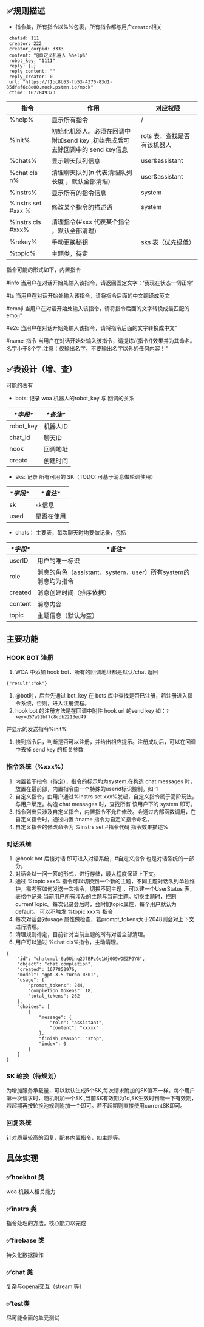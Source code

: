 ## ✅规则描述

- 指令集，所有指令以%%包裹，所有指令都与用户`creator`相关

```
 chatid: 111
 creator: 222
 creator_corpid: 3333
 content: "@自定义机器人 %help%"
 robot_key: "1111"
 reply: {…}
 reply_content: ""
 reply_creator: 0
 url: "https://f1bc8b53-fb53-4370-83d1-85dfaf6c8e00.mock.pstmn.io/mock"
 ctime: 1677849373
```



| 指令               | 作用                                                         | **对应权限**                |
| ------------------ | ------------------------------------------------------------ | --------------------------- |
| %help%             | 显示所有指令                                                 | /                           |
| %init%             | 初始化机器人。必须在回调中附加send key ,初始完成后可去除回调中的 send key信息 | rots 表，查找是否有该机器人 |
| %chats%            | 显示聊天队列信息                                             | user&assistant              |
| %chat cls n%       | 清理聊天队列(n 代表清理队列长度 ，默认全部清理)              | user&assistant              |
| %instrs%           | 显示所有的指令信息                                           | system                      |
| %instrs set #xxx % | 修改某个指令的描述语                                         | system                      |
| %instrs cls  #xxx% | 清理指令(#xxx 代表某个指令 ，默认全部清理)                   |                             |
| %rekey%            | 手动更换秘钥                                                 | sks 表（优先级低）          |
| %topic%            | 主题类，待定                                                 |                             |

指令可能的形式如下，内置指令

 \#info 当用户在对话开始处输入该指令，请返回固定文字：‘我现在状态一切正常’

 \#ts 当用户在对话开始处输入该指令，请将指令后面的中文翻译成英文

 \#emoji 当用户在对话开始处输入该指令，请将指令后面的文字转换成最匹配的 emoji"

 \#e2c 当用户在对话开始处输入该指令，请将指令后面的文字转换成中文"

 \#name-指令 当用户在对话开始处输入该指令，请提炼/{指令/}效果并为其命名。名字小于8个字.注意：仅输出名字，不要输出名字以外的任何内容！"

## ✅表设计（增、查）

可能的表有

- bots: 记录 woa 机器人的robot_key 与 回调的关系

| ***\*字段\**** | ***\*备注\**** |
| -------------- | -------------- |
| robot_key      | 机器人ID       |
| chat_id        | 聊天ID         |
| hook           | 回调地址       |
| creatd         | 创建时间       |



- sks: 记录 所有可用的 SK（TODO: 可基于消息做轮训使用）

| ***\*字段\**** | ***\*备注\**** |
| -------------- | -------------- |
| sk             | sk信息         |
| used           | 是否在使用     |

- chats： 主要表，每次聊天时均要做记录，包括

| ***\*字段\**** | ***\*备注\****                                               |
| -------------- | ------------------------------------------------------------ |
| userID         | 用户的唯一标识                                               |
| role           | 消息的角色（assistant，system，user）所有system的消息均为指令 |
| created        | 消息创建时间（排序依据）                                     |
| content        | 消息内容                                                     |
| topic          | 主题信息（默认为空）                                         |

## 主要功能

### HOOK BOT 注册

1. WOA 中添加 hook bot，所有的回调地址都是默认/chat 返回

```
{"result":"ok"}
```

1. @bot时，后台先通过 bot_key 在 bots 库中查找是否已注册，若注册进入指令系统，否则，进入注册流程。
2. hook bot 的注册方法是在回调中附件 hook url 的send key 如：`?key=d57a91bf7c8cdb2213ed49`

并显示的发送指令%init%

1. 接到指令后，判断是否可以注册，并给出相应提示。注册成功后，可以在回调中去掉 send key 的相关参数



### 指令系统（%xxx%）

1. 内置若干指令（待定），指令的标示均为system.在构造 chat messages 时，放置在最前部，内置指令由一个特殊的userid标识控制。如-1
2. 自定义指令，由用户通过%instrs set xxx%发起，自定义指令属于高阶玩法，与用户绑定。构造 chat messages 时，查找所有 该用户下的 system 即可。
3. 指令列出只涉及自定义指令，内置指令不允许修改。会通过内部函数调用，在自定义指令时，通过内置 #name 指令为自定义指令命名。
4. 自定义指令的修改命令为 %instrs set #指令代码 指令效果描述%



### 对话系统

1. @hook bot 后接对话 即可进入对话系统，#自定义指令 也是对话系统的一部分。
2. 对话会以一问一答的形式，进行存储，最大程度保证上下文。
3. 通过 %topic xxx% 指令可以切换到一个新的主题，不同主题对话队列单独维护，需考察如何发送一次指令，切换不同主题 ，可以建一个UserStatus 表，表格中记录 当前用户所有涉及的主题与当前主题。切换主题时，控制currentTopic。每次记录会后时，会附加topic属性，每个用户默认为default。 可以不触发 %topic  xxx% 指令
4. 每次对话会对usage 属性做检查，若prompt_tokens大于2048则会对上下文进行清理。
5. 清理规则待定，目前针对当前主题的所有对话全部清理。
6. 用户可以通过 %chat cls%指令，主动清理。

```
{
    "id": "chatcmpl-6q0Uinq2J7BPzGe1WjGO9WOEZPGYG",
    "object": "chat.completion",
    "created": 1677852976,
    "model": "gpt-3.5-turbo-0301",
    "usage": {
        "prompt_tokens": 244,
        "completion_tokens": 18,
        "total_tokens": 262
    },
    "choices": [
        {
            "message": {
                "role": "assistant",
                "content": "xxxxx"
            },
            "finish_reason": "stop",
            "index": 0
        }
    ]
}
```

### SK 轮换（待规划）

为增加服务承载量，可以默认生成5个SK,每次请求附加的SK值不一样。每个用户第一次请求时，随机附加一个SK ,当前SK有效期为1d,SK生效时判断一下有效期，若超期再按轮换池规则附加一个即可。若不超期则直接使用currentSK即可。



### 回复系统

针对质量较高的回复，配套内置指令，如主题等。





## 具体实现

### ✅hookbot 类

woa 机器人相关能力

### ✅instrs 类

指令处理的方法，核心能力以完成

### ✅firebase 类

持久化数据操作

### ✅chat 类

复杂与openai交互（stream 等）

### ✅test类

尽可能全面的单元测试